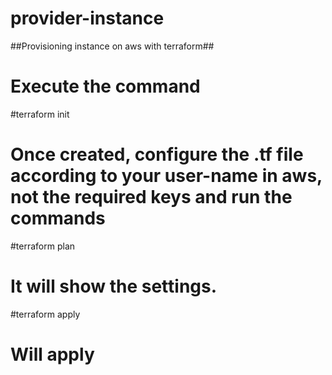 # provider-instance
##Provisioning instance on aws with terraform##
# Execute the command
#terraform init
# Once created, configure the .tf file according to your user-name in aws, not the required keys and run the commands
#terraform plan
# It will show the settings.
#terraform apply
# Will apply
